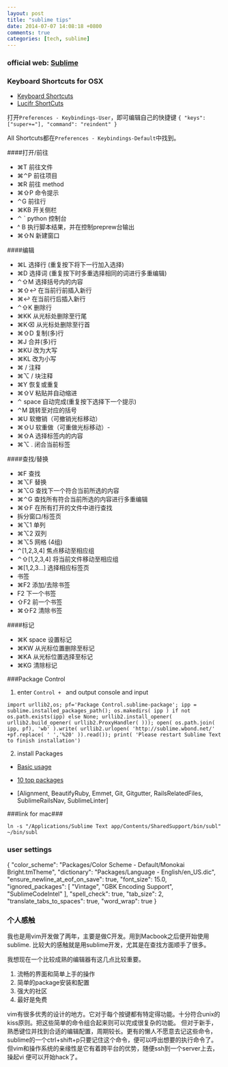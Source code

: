 ```yaml
---
layout: post
title: "sublime tips"
date: 2014-07-07 14:08:18 +0800
comments: true
categories: [tech, sublime]
---
```


### official web: [Sublime](http://www.sublimetext.com)

<!-- more -->

### Keyboard Shortcuts for OSX

- [Keyboard Shortcuts](http://docs.sublimetext.info/en/latest/reference/keyboard_shortcuts_osx.html#keyboard-shortcuts-osx)
- [Lucifr ShortCuts](http://lucifr.com/2011/09/10/sublime-text-2-useful-shortcuts/)

打开`Preferences - Keybindings-User`，即可编辑自己的快捷键
`{ "keys": ["super+="], "command": "reindent" }`

All Shortcuts都在`Preferences - Keybindings-Default`中找到。

####打开/前往

- ⌘T   前往文件
- ⌘⌃P  前往项目
- ⌘R   前往 method
- ⌘⇧P  命令提示
- ⌃G   前往行
- ⌘KB  开关侧栏
- ⌃ `  python 控制台
- ^ B  执行脚本结果，并在控制preprew台输出
- ⌘⇧N  新建窗口

####编辑

- ⌘L   选择行 (重复按下将下一行加入选择)
- ⌘D   选择词 (重复按下时多重选择相同的词进行多重编辑)
- ⌃⇧M  选择括号内的内容
- ⌘⇧↩  在当前行前插入新行
- ⌘↩   在当前行后插入新行
- ⌃⇧K  删除行
- ⌘KK  从光标处删除至行尾
- ⌘K⌫  从光标处删除至行首
- ⌘⇧D  复制(多)行
- ⌘J   合并(多)行
- ⌘KU  改为大写
- ⌘KL  改为小写
- ⌘ /  注释
- ⌘⌥ /   块注释
- ⌘Y   恢复或重复
- ⌘⇧V  粘贴并自动缩进
- ⌃ space  自动完成(重复按下选择下一个提示)
- ⌃M   跳转至对应的括号
- ⌘U   软撤销（可撤销光标移动）
- ⌘⇧U  软重做（可重做光标移动）-
- ⌘⇧A  选择标签内的内容
- ⌘⌥ .   闭合当前标签

####查找/替换

- ⌘F   查找
- ⌘⌥F  替换
- ⌘⌥G  查找下一个符合当前所选的内容
- ⌘⌃G  查找所有符合当前所选的内容进行多重编辑
- ⌘⇧F  在所有打开的文件中进行查找
- 拆分窗口/标签页
- ⌘⌥1  单列
- ⌘⌥2  双列
- ⌘⌥5  网格 (4组)
- ⌃[1,2,3,4]   焦点移动至相应组
- ⌃⇧[1,2,3,4]  将当前文件移动至相应组
- ⌘[1,2,3…]  选择相应标签页
- 书签
- ⌘F2  添加/去除书签
- F2   下一个书签
- ⇧F2  前一个书签
- ⌘⇧F2   清除书签

####标记

- ⌘K space   设置标记
- ⌘KW  从光标位置删除至标记
- ⌘KA  从光标位置选择至标记
- ⌘KG  清除标记

###Package Control

1. enter `Control + ` and output console and input

`import urllib2,os; pf='Package Control.sublime-package'; ipp = sublime.installed_packages_path(); os.makedirs( ipp ) if not os.path.exists(ipp) else None; urllib2.install_opener( urllib2.build_opener( urllib2.ProxyHandler( ))); open( os.path.join( ipp, pf), 'wb' ).write( urllib2.urlopen( 'http://sublime.wbond.net/' +pf.replace( ' ','%20' )).read()); print( 'Please restart Sublime Text to finish installation')`

2. install Packages

- [Basic usage](http://lucifr.com/2011/08/31/sublime-text-2-tricks-and-tips/)

- [10 top packages](http://www.henriquebarroso.com/my-top-10sublime-2-plugins/)

- [Alignment, BeautifyRuby, Emmet, Git, Gitgutter, RailsRelatedFiles, SublimeRailsNav, SublimeLinter]

###link for mac###

`ln -s "/Applications/Sublime Text app/Contents/SharedSupport/bin/subl" ~/bin/subl`

### user settings

{
  "color_scheme": "Packages/Color Scheme - Default/Monokai Bright.tmTheme",
  "dictionary": "Packages/Language - English/en_US.dic",
  "ensure_newline_at_eof_on_save": true,
  "font_size": 15.0,
  "ignored_packages":
  [
    "Vintage",
    "GBK Encoding Support",
    "SublimeCodeIntel"
  ],
  "spell_check": true,
  "tab_size": 2,
  "translate_tabs_to_spaces": true,
  "word_wrap": true
}

### 个人感触

我也是用vim开发做了两年，主要是做C开发。用到Macbook之后便开始使用sublime. 比较大的感触就是用sublime开发，尤其是在查找方面顺手了很多。

我想现在一个比较成熟的编辑器有这几点比较重要。
1. 流畅的界面和简单上手的操作
2. 简单的package安装和配置
3. 强大的社区
4. 最好是免费

vim有很多优秀的设计的地方。它对于每个按键都有特定得功能。十分符合unix的kiss原则。把这些简单的命令组合起来则可以完成很复杂的功能。 但对于新手，熟悉键位并找到合适的编辑配置，周期较长。更有的懒人不愿意去记这些命令，sublime的一个ctrl+shift+p只要记住这个命令，便可以呼出想要的执行命令了。
但vim和操作系统的亲缘性是它有着跨平台的优势，随便ssh到一个server上去，操起vi 便可以开始hack了。
